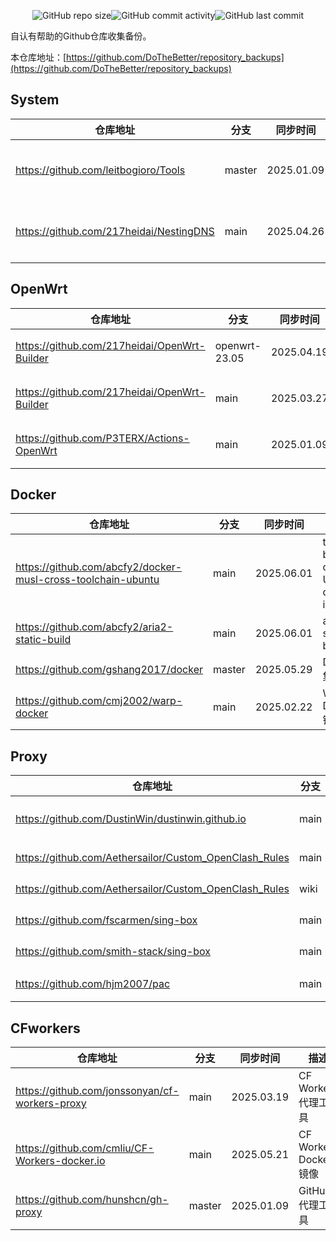 
<p align="center">
<img alt="GitHub repo size" src="https://img.shields.io/github/repo-size/DoTheBetter/repository_backups"><img alt="GitHub commit activity" src="https://img.shields.io/github/commit-activity/m/DoTheBetter/repository_backups"><img alt="GitHub last commit" src="https://img.shields.io/github/last-commit/DoTheBetter/repository_backups">
</p>
自认有帮助的Github仓库收集备份。

本仓库地址：[https://github.com/DoTheBetter/repository_backups](https://github.com/DoTheBetter/repository_backups)


## System
| 仓库地址 | 分支 | 同步时间 | 描述 |
| -------- | ---- | -------- | -------- |
| https://github.com/leitbogioro/Tools | master | 2025.01.09 | DD重装Linux系统 |
| https://github.com/217heidai/NestingDNS | main | 2025.04.26 | DNS三合一Docker镜像 |

## OpenWrt
| 仓库地址 | 分支 | 同步时间 | 描述 |
| -------- | ---- | -------- | -------- |
| https://github.com/217heidai/OpenWrt-Builder | openwrt-23.05 | 2025.04.19 | OpenWrt在线构建工具 |
| https://github.com/217heidai/OpenWrt-Builder | main | 2025.03.27 | OpenWrt在线构建工具 |
| https://github.com/P3TERX/Actions-OpenWrt | main | 2025.01.09 | OpenWrt在线构建工具 |

## Docker
| 仓库地址 | 分支 | 同步时间 | 描述 |
| -------- | ---- | -------- | -------- |
| https://github.com/abcfy2/docker-musl-cross-toolchain-ubuntu | main | 2025.06.01 | toolchain based on Ubuntu docker image |
| https://github.com/abcfy2/aria2-static-build | main | 2025.06.01 | aria2-static-build |
| https://github.com/gshang2017/docker | master | 2025.05.29 | Docker集合 |
| https://github.com/cmj2002/warp-docker | main | 2025.02.22 | Warp Docker镜像 |

## Proxy
| 仓库地址 | 分支 | 同步时间 | 描述 |
| -------- | ---- | -------- | -------- |
| https://github.com/DustinWin/dustinwin.github.io | main | 2025.05.27 | mihomo和sing-box教程合集 |
| https://github.com/Aethersailor/Custom_OpenClash_Rules | main | 2025.06.02 | OpenClash自定义 |
| https://github.com/Aethersailor/Custom_OpenClash_Rules | wiki | 2025.06.01 | OpenClash自定义Wiki |
| https://github.com/fscarmen/sing-box | main | 2025.05.20 | Sing-box代理工具 |
| https://github.com/smith-stack/sing-box | main | 2025.05.31 | Sing-box代理工具 |
| https://github.com/hjm2007/pac | main | 2025.01.09 | PAC代理工具 |

## CFworkers
| 仓库地址 | 分支 | 同步时间 | 描述 |
| -------- | ---- | -------- | -------- |
| https://github.com/jonssonyan/cf-workers-proxy | main | 2025.03.19 | CF Workers代理工具 |
| https://github.com/cmliu/CF-Workers-docker.io | main | 2025.05.21 | CF Workers Docker镜像 |
| https://github.com/hunshcn/gh-proxy | master | 2025.01.09 | GitHub代理工具 |
